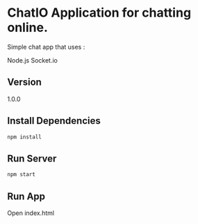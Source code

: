 # ChatIO Application for chatting online.

Simple chat app that uses : 


Node.js
Socket.io


## Version
1.0.0


## Install Dependencies
```bash
npm install 
```

## Run Server
```bash
npm start
```

## Run App
Open index.html